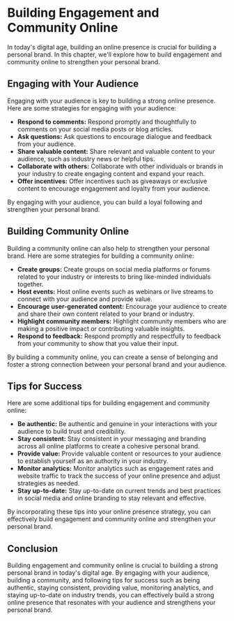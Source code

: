Building Engagement and Community Online
==================================================================================

In today's digital age, building an online presence is crucial for building a personal brand. In this chapter, we'll explore how to build engagement and community online to strengthen your personal brand.

Engaging with Your Audience
---------------------------

Engaging with your audience is key to building a strong online presence. Here are some strategies for engaging with your audience:

* **Respond to comments:** Respond promptly and thoughtfully to comments on your social media posts or blog articles.
* **Ask questions:** Ask questions to encourage dialogue and feedback from your audience.
* **Share valuable content:** Share relevant and valuable content to your audience, such as industry news or helpful tips.
* **Collaborate with others:** Collaborate with other individuals or brands in your industry to create engaging content and expand your reach.
* **Offer incentives:** Offer incentives such as giveaways or exclusive content to encourage engagement and loyalty from your audience.

By engaging with your audience, you can build a loyal following and strengthen your personal brand.

Building Community Online
-------------------------

Building a community online can also help to strengthen your personal brand. Here are some strategies for building a community online:

* **Create groups:** Create groups on social media platforms or forums related to your industry or interests to bring like-minded individuals together.
* **Host events:** Host online events such as webinars or live streams to connect with your audience and provide value.
* **Encourage user-generated content:** Encourage your audience to create and share their own content related to your brand or industry.
* **Highlight community members:** Highlight community members who are making a positive impact or contributing valuable insights.
* **Respond to feedback:** Respond promptly and respectfully to feedback from your community to show that you value their input.

By building a community online, you can create a sense of belonging and foster a strong connection between your personal brand and your audience.

Tips for Success
----------------

Here are some additional tips for building engagement and community online:

* **Be authentic:** Be authentic and genuine in your interactions with your audience to build trust and credibility.
* **Stay consistent:** Stay consistent in your messaging and branding across all online platforms to create a cohesive personal brand.
* **Provide value:** Provide valuable content or resources to your audience to establish yourself as an authority in your industry.
* **Monitor analytics:** Monitor analytics such as engagement rates and website traffic to track the success of your online presence and adjust strategies as needed.
* **Stay up-to-date:** Stay up-to-date on current trends and best practices in social media and online branding to stay relevant and effective.

By incorporating these tips into your online presence strategy, you can effectively build engagement and community online and strengthen your personal brand.

Conclusion
----------

Building engagement and community online is crucial to building a strong personal brand in today's digital age. By engaging with your audience, building a community, and following tips for success such as being authentic, staying consistent, providing value, monitoring analytics, and staying up-to-date on industry trends, you can effectively build a strong online presence that resonates with your audience and strengthens your personal brand.
